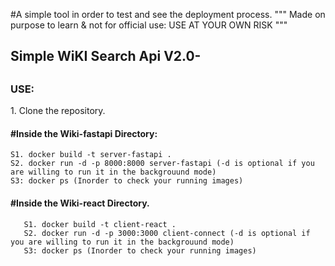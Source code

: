 #A simple tool in order to test and see the deployment process.
""" Made on purpose to learn & not for official use: USE AT YOUR OWN RISK """
<h2>Simple WiKI Search Api V2.0-<h2>


<h3>USE:</h3>
1. Clone the repository.

<h4>#Inside the Wiki-fastapi Directory:</h4>
  
    S1. docker build -t server-fastapi .
    S2. docker run -d -p 8000:8000 server-fastapi (-d is optional if you are willing to run it in the backgrouund mode)
    S3: docker ps (Inorder to check your running images)

<h4>#Inside the Wiki-react Directory.</h4>

       S1. docker build -t client-react .
       S2. docker run -d -p 3000:3000 client-connect (-d is optional if you are willing to run it in the backgrouund mode)
       S3: docker ps (Inorder to check your running images)
